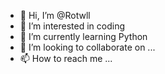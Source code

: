 - 👋 Hi, I’m @Rotwll
- 👀 I’m interested in coding
- 🌱 I’m currently learning Python
- 💞️ I’m looking to collaborate on ...
- 📫 How to reach me ...

<!---
Rotwll/Rotwll is a ✨ special ✨ repository because its `README.md` (this file) appears on your GitHub profile.
You can click the Preview link to take a look at your changes.
--->
